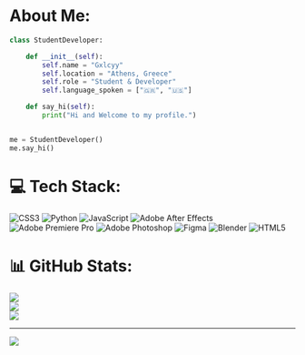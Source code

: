 # About Me:

```python
class StudentDeveloper:

    def __init__(self):
        self.name = "Gxlcyy"
        self.location = "Athens, Greece"
        self.role = "Student & Developer"
        self.language_spoken = ["🇬🇷", "🇺🇸"]

    def say_hi(self):
        print("Hi and Welcome to my profile.")


me = StudentDeveloper()
me.say_hi()
```

# 💻 Tech Stack:
![CSS3](https://img.shields.io/badge/css3-%231572B6.svg?style=for-the-badge&logo=css3&logoColor=white) ![Python](https://img.shields.io/badge/python-3670A0?style=for-the-badge&logo=python&logoColor=ffdd54) ![JavaScript](https://img.shields.io/badge/javascript-%23323330.svg?style=for-the-badge&logo=javascript&logoColor=%23F7DF1E) ![Adobe After Effects](https://img.shields.io/badge/Adobe%20After%20Effects-9999FF.svg?style=for-the-badge&logo=Adobe%20After%20Effects&logoColor=white) ![Adobe Premiere Pro](https://img.shields.io/badge/Adobe%20Premiere%20Pro-9999FF.svg?style=for-the-badge&logo=Adobe%20Premiere%20Pro&logoColor=white) ![Adobe Photoshop](https://img.shields.io/badge/adobephotoshop-%2331A8FF.svg?style=for-the-badge&logo=adobephotoshop&logoColor=white) 	![Figma](https://img.shields.io/badge/figma-%23F24E1E.svg?style=for-the-badge&logo=figma&logoColor=white) ![Blender](https://img.shields.io/badge/blender-%23F5792A.svg?style=for-the-badge&logo=blender&logoColor=white) ![HTML5](https://img.shields.io/badge/html5-%23E34F26.svg?style=for-the-badge&logo=html5&logoColor=white)
# 📊 GitHub Stats:
![](https://github-readme-stats.vercel.app/api?username=Gxlcyy&theme=dark&hide_border=false&include_all_commits=false&count_private=false)<br/>
![](https://github-readme-streak-stats.herokuapp.com/?user=Gxlcyy&theme=dark&hide_border=false)<br/>
![](https://github-readme-stats.vercel.app/api/top-langs/?username=Gxlcyy&theme=dark&hide_border=false&include_all_commits=false&count_private=false&layout=compact)

---
[![](https://visitcount.itsvg.in/api?id=Gxlcyy&icon=0&color=0)](https://visitcount.itsvg.in)
